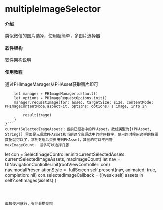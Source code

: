 # multipleImageSelector

#### 介绍
类似微信的图片选择，使用超简单，多图片选择器

#### 软件架构
软件架构说明


#### 使用教程
通过PHImageManager从PHAsset获取图片即可
```func imageFromAsset( _ asset: PHAsset, _ size: CGSize = CGSize.init(width: 500, height: 500), result:@escaping (UIImage?)->Void){
    let manager = PHImageManager.default()
    let options = PHImageRequestOptions.init()
    manager.requestImage(for: asset, targetSize: size, contentMode: PHImageContentMode.aspectFit, options: options) { image, info in
        
        result(image)
    }
}```
currentSelectedImageAssets：当前已经选中的PHAsset，数组类型为[(PHAsset, String)] 里面是元组放PHAsset和当前这个资源选中的排序数字，使用的时候用这样的数组数据就可以了，拿到数组后只要用到PHAsset，其他的可以不用管
maxImageCount： 最多可以选择几张

```
let con = SelectImageController.init(currentSelectedAssets: currentSelectedImageAssets, maxImageCount)
        let nav = UINavigationController.init(rootViewController: con)
        nav.modalPresentationStyle = .fullScreen
        self.present(nav, animated: true, completion: nil)
        con.selectedImageCallback = {[weak self] assets in
            self?.setImages(assets)
        }
```



直接使用就行，有问题提交哦